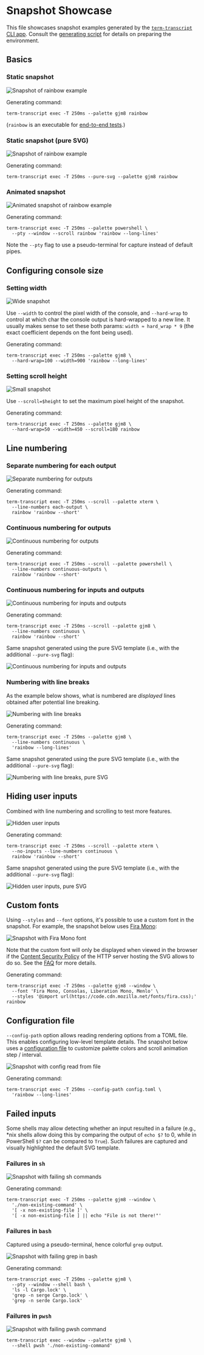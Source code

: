 # Snapshot Showcase

This file showcases snapshot examples generated by the [`term-transcript` CLI app](../cli).
Consult the [generating script](generate-snapshots.sh) for details on preparing the environment.

## Basics

### Static snapshot

![Snapshot of rainbow example](rainbow.svg)

Generating command:

```shell
term-transcript exec -T 250ms --palette gjm8 rainbow
```

(`rainbow` is an executable for [end-to-end tests](../e2e-tests/rainbow).)

### Static snapshot (pure SVG)

![Snapshot of rainbow example](rainbow-pure.svg)

Generating command:

```shell
term-transcript exec -T 250ms --pure-svg --palette gjm8 rainbow
```

### Animated snapshot

![Animated snapshot of rainbow example](animated.svg)

Generating command:

```shell
term-transcript exec -T 250ms --palette powershell \
  --pty --window --scroll rainbow 'rainbow --long-lines'
```

Note the `--pty` flag to use a pseudo-terminal for capture instead of default pipes.

## Configuring console size

### Setting width

![Wide snapshot](rainbow-wide.svg)

Use `--width` to control the pixel width of the console, and `--hard-wrap` to control
at which char the console output is hard-wrapped to a new line. It usually makes sense
to set these both params: `width ≈ hard_wrap * 9` (the exact coefficient depends on
the font being used).

Generating command:

```shell
term-transcript exec -T 250ms --palette gjm8 \
  --hard-wrap=100 --width=900 'rainbow --long-lines'
```

### Setting scroll height

![Small snapshot](rainbow-small.svg)

Use `--scroll=$height` to set the maximum pixel height of the snapshot.

Generating command:

```shell
term-transcript exec -T 250ms --palette gjm8 \
  --hard-wrap=50 --width=450 --scroll=180 rainbow
```

## Line numbering

### Separate numbering for each output

![Separate numbering for outputs](numbers-each-output.svg)

Generating command:

```shell
term-transcript exec -T 250ms --scroll --palette xterm \
  --line-numbers each-output \
  rainbow 'rainbow --short'
```

### Continuous numbering for outputs

![Continuous numbering for outputs](numbers-continuous-outputs.svg)

Generating command:

```shell
term-transcript exec -T 250ms --scroll --palette powershell \
  --line-numbers continuous-outputs \
  rainbow 'rainbow --short'
```

### Continuous numbering for inputs and outputs

![Continuous numbering for inputs and outputs](numbers-continuous.svg)

Generating command:

```shell
term-transcript exec -T 250ms --scroll --palette gjm8 \
  --line-numbers continuous \
  rainbow 'rainbow --short'
```

Same snapshot generated using the pure SVG template (i.e., with the additional
`--pure-svg` flag):

![Continuous numbering for inputs and outputs](numbers-continuous-pure.svg)

### Numbering with line breaks

As the example below shows, what is numbered are *displayed* lines
obtained after potential line breaking.

![Numbering with line breaks](numbers-long.svg)

Generating command:

```shell
term-transcript exec -T 250ms --palette gjm8 \
  --line-numbers continuous \
  'rainbow --long-lines'
```

Same snapshot generated using the pure SVG template (i.e., with the additional
`--pure-svg` flag):

![Numbering with line breaks, pure SVG](numbers-long-pure.svg)

## Hiding user inputs

Combined with line numbering and scrolling to test more features.

![Hidden user inputs](no-inputs-numbers.svg)

Generating command:

```shell
term-transcript exec -T 250ms --scroll --palette xterm \
  --no-inputs --line-numbers continuous \
  rainbow 'rainbow --short'
```

Same snapshot generated using the pure SVG template (i.e., with the additional
`--pure-svg` flag):

![Hidden user inputs, pure SVG](no-inputs-numbers-pure.svg)

## Custom fonts

Using `--styles` and `--font` options, it's possible to use a custom font in the snapshot.
For example, the snapshot below uses [Fira Mono](https://github.com/mozilla/Fira):

![Snapshot with Fira Mono font](fira.svg)

Note that the custom font will only be displayed when viewed in the browser
if the [Content Security Policy][CSP] of the HTTP server hosting the SVG allows to do so.
See the [FAQ](../FAQ.md#transcripts--content-security-policy) for more details.

Generating command:

```shell
term-transcript exec -T 250ms --palette gjm8 --window \
  --font 'Fira Mono, Consolas, Liberation Mono, Menlo' \
  --styles '@import url(https://code.cdn.mozilla.net/fonts/fira.css);' rainbow
```

[CSP]: https://developer.mozilla.org/en-US/docs/Web/HTTP/CSP

## Configuration file

`--config-path` option allows reading rendering options from a TOML file. This enables
configuring low-level template details. The snapshot below uses a [configuration file](config.toml)
to customize palette colors and scroll animation step / interval.

![Snapshot with config read from file](custom-config.svg)

Generating command:

```shell
term-transcript exec -T 250ms --config-path config.toml \
  'rainbow --long-lines'
```

## Failed inputs

Some shells may allow detecting whether an input resulted in a failure
(e.g., *nix shells allow doing this by comparing the output of `echo $?` to 0,
while in PowerShell `$?` can be compared to `True`). Such failures are captured
and visually highlighted the default SVG template.

### Failures in `sh`

![Snapshot with failing `sh` commands](failure-sh.svg)

Generating command:

```shell
term-transcript exec -T 250ms --palette gjm8 --window \
  './non-existing-command' \
  '[ -x non-existing-file ]' \
  '[ -x non-existing-file ] || echo "File is not there!"'
```

### Failures in `bash`

Captured using a pseudo-terminal, hence colorful `grep` output.

![Snapshot with failing `grep` in `bash`](failure-bash-pty.svg)

Generating command:

```shell
term-transcript exec -T 250ms --palette gjm8 \
  --pty --window --shell bash \
  'ls -l Cargo.lock' \
  'grep -n serge Cargo.lock' \
  'grep -n serde Cargo.lock'
```

### Failures in `pwsh`

![Snapshot with failing `pwsh` command](failure-pwsh.svg)

```shell
term-transcript exec --window --palette gjm8 \
  --shell pwsh './non-existing-command'
```
